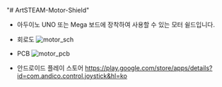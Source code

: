 "# ArtSTEAM-Motor-Shield" 

- 아두이노 UNO 또는 Mega 보드에 장착하여 사용할 수 있는 모터 쉴드입니다.

- 회로도
![motor_sch](https://user-images.githubusercontent.com/152094/90203956-153da200-de1d-11ea-9bc0-aa160a17c1cf.png)

- PCB
![motor_pcb](https://user-images.githubusercontent.com/152094/90203990-2dadbc80-de1d-11ea-86e5-db3c0ad6643c.png)



- 안드로이드 플레이 스토어
https://play.google.com/store/apps/details?id=com.andico.control.joystick&hl=ko